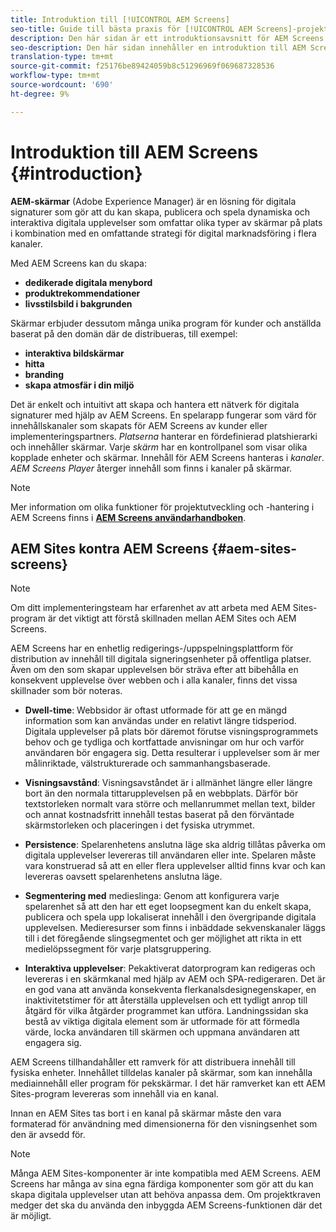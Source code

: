```yaml
---
title: Introduktion till [!UICONTROL AEM Screens]
seo-title: Guide till bästa praxis för [!UICONTROL AEM Screens]-projekt
description: Den här sidan är ett introduktionsavsnitt för AEM Screens
seo-description: Den här sidan innehåller en introduktion till AEM Screens
translation-type: tm+mt
source-git-commit: f25176be89424059b8c51296969f069687328536
workflow-type: tm+mt
source-wordcount: '690'
ht-degree: 9%

---
```



# Introduktion till AEM Screens {#introduction}

**AEM-skärmar** (Adobe Experience Manager) är en lösning för digitala signaturer som gör att du kan skapa, publicera och spela dynamiska och interaktiva digitala upplevelser som omfattar olika typer av skärmar på plats i kombination med en omfattande strategi för digital marknadsföring i flera kanaler.

Med AEM Screens kan du skapa:

* **dedikerade digitala menybord**
* **produktrekommendationer**
* **livsstilsbild i bakgrunden**

Skärmar erbjuder dessutom många unika program för kunder och anställda baserat på den domän där de distribueras, till exempel:

* **interaktiva bildskärmar**
* **hitta**
* **branding**
* **skapa atmosfär i din miljö**

Det är enkelt och intuitivt att skapa och hantera ett nätverk för digitala signaturer med hjälp av AEM Screens. En spelarapp fungerar som värd för innehållskanaler som skapats för AEM Screens av kunder eller implementeringspartners. *Platserna* hanterar en fördefinierad platshierarki och innehåller skärmar. Varje *skärm* har en kontrollpanel som visar olika kopplade enheter och skärmar. Innehåll för AEM Screens hanteras i *kanaler*. *AEM Screens Player* återger innehåll som finns i kanaler på skärmar.



>[!NOTE]
>
>Mer information om olika funktioner för projektutveckling och -hantering i AEM Screens finns i **[AEM Screens användarhandboken](https://helpx.adobe.com/experience-manager/6-5/screens/user-guide.html)**.

## AEM Sites kontra AEM Screens {#aem-sites-screens}

>[!NOTE]
>
>Om ditt implementeringsteam har erfarenhet av att arbeta med AEM Sites-program är det viktigt att förstå skillnaden mellan AEM Sites och AEM Screens.

AEM Screens har en enhetlig redigerings-/uppspelningsplattform för distribution av innehåll till digitala signeringsenheter på offentliga platser. Även om den som skapar upplevelsen bör sträva efter att bibehålla en konsekvent upplevelse över webben och i alla kanaler, finns det vissa skillnader som bör noteras.

* **Dwell-time**: Webbsidor är oftast utformade för att ge en mängd information som kan användas under en relativt längre tidsperiod. Digitala upplevelser på plats bör däremot förutse visningsprogrammets behov och ge tydliga och kortfattade anvisningar om hur och varför användaren bör engagera sig. Detta resulterar i upplevelser som är mer målinriktade, välstrukturerade och sammanhangsbaserade.

* **Visningsavstånd**: Visningsavståndet är i allmänhet längre eller längre bort än den normala tittarupplevelsen på en webbplats. Därför bör textstorleken normalt vara större och mellanrummet mellan text, bilder och annat kostnadsfritt innehåll testas baserat på den förväntade skärmstorleken och placeringen i det fysiska utrymmet.

* **Persistence**: Spelarenhetens anslutna läge ska aldrig tillåtas påverka om digitala upplevelser levereras till användaren eller inte. Spelaren måste vara konstruerad så att en eller flera upplevelser alltid finns kvar och kan levereras oavsett spelarenhetens anslutna läge.

* **Segmentering med** medieslinga: Genom att konfigurera varje spelarenhet så att den har ett eget loopsegment kan du enkelt skapa, publicera och spela upp lokaliserat innehåll i den övergripande digitala upplevelsen. Medieresurser som finns i inbäddade sekvenskanaler läggs till i det föregående slingsegmentet och ger möjlighet att rikta in ett medielöpssegment för varje platsgruppering.

* **Interaktiva upplevelser**: Pekaktiverat datorprogram kan redigeras och levereras i en skärmkanal med hjälp av AEM och SPA-redigeraren. Det är en god vana att använda konsekventa flerkanalsdesignegenskaper, en inaktivitetstimer för att återställa upplevelsen och ett tydligt anrop till åtgärd för vilka åtgärder programmet kan utföra. Landningssidan ska bestå av viktiga digitala element som är utformade för att förmedla värde, locka användaren till skärmen och uppmana användaren att engagera sig.

AEM Screens tillhandahåller ett ramverk för att distribuera innehåll till fysiska enheter. Innehållet tilldelas kanaler på skärmar, som kan innehålla mediainnehåll eller program för pekskärmar. I det här ramverket kan ett AEM Sites-program levereras som innehåll via en kanal.

Innan en AEM Sites tas bort i en kanal på skärmar måste den vara formaterad för användning med dimensionerna för den visningsenhet som den är avsedd för.

>[!NOTE]
>
>Många AEM Sites-komponenter är inte kompatibla med AEM Screens. AEM Screens har många av sina egna färdiga komponenter som gör att du kan skapa digitala upplevelser utan att behöva anpassa dem. Om projektkraven medger det ska du använda den inbyggda AEM Screens-funktionen där det är möjligt.
